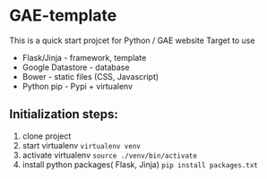 # GAE-template
This is a quick start projcet for Python / GAE website
Target to use

* Flask/Jinja - framework, template
* Google Datastore - database
* Bower - static files (CSS, Javascript)
* Python pip - Pypi + virtualenv

## Initialization steps:
1. clone project
2. start virtualenv
  `virtualenv venv`
3. activate virtualenv
  `source ./venv/bin/activate`
4. install python packages( Flask, Jinja)
  `pip install packages.txt`

